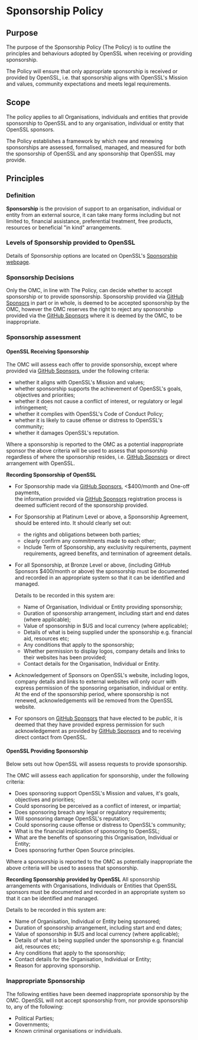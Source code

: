 # Sponsorship Policy

## Purpose

The purpose of the Sponsorship Policy (The Policy) is to outline the principles
 and behaviours adopted by OpenSSL when receiving or providing sponsorship.  

The Policy will ensure that only appropriate sponsorship is received or 
provided by OpenSSL, i.e. that sponsorship aligns with OpenSSL's Mission and values, 
community expectations and meets legal requirements.


## Scope

The policy applies to all Organisations, individuals and entities that provide 
sponsorship to OpenSSL and to any organisation, individual or entity that 
OpenSSL sponsors.

The Policy establishes a framework by which new and renewing sponsorships are 
assessed, formalised, managed, and measured for both the sponsorship of OpenSSL
 and any sponsorship that OpenSSL may provide.  


## Principles

### Definition

**Sponsorship** is the provision of support to an organisation, individual or 
entity from an external source, it can take many forms including but not 
limited to, financial assistance, preferential treatment, free products, 
resources or beneficial "in kind" arrangements.


### Levels of Sponsorship provided to OpenSSL
Details of Sponsorship options are located on OpenSSL's [Sponsorship webpage].


### Sponsorship Decisions

Only the OMC, in line with The Policy, can decide whether to accept sponsorship
 or to provide sponsorship.
Sponsorship provided via [GitHub Sponsors] in part or in whole, is deemed to be
 accepted sponsorship by the OMC, however the OMC reserves the right to reject 
any sponsorship provided via the [GitHub Sponsors] where it is deemed by the 
OMC, to be inappropriate.


### Sponsorship assessment

#### OpenSSL Receiving Sponsorship

The OMC will assess each offer to provide sponsorship, except where provided 
via [GitHub Sponsors], under the following criteria:
* whether it aligns with OpenSSL's Mission and values;
* whether sponsorship supports the achievement of OpenSSL's goals, objectives 
and priorities;
* whether it does not cause a conflict of interest, or regulatory or legal 
infringement;
* whether it complies with OpenSSL's Code of Conduct Policy;
* whether it is likely to cause offense or distress to OpenSSL's community;
* whether it damages OpenSSL's reputation.

Where a sponsorship is reported to the OMC as a potential inappropriate sponsor
 the above criteria will be used to assess that sponsorship regardless of where
 the sponsorship resides, i.e. [GitHub Sponsors] or direct arrangement with 
OpenSSL.


**Recording Sponsorship of OpenSSL**
* For Sponsorship made via [GitHub Sponsors], <$400/month and One-off payments,  
the information provided via [GitHub Sponsors] registration process is deemed 
sufficient record of the sponsorship provided.
* For Sponsorship at Platinum Level or above, a Sponsorship Agreement, should 
be entered into. It should clearly set out:
   * the rights and obligations between both parties;
   * clearly confirm any commitments made to each other;
   * Include Term of Sponsorship, any exclusivity requirements, payment 
requirements, agreed benefits, and termination of agreement details.
* For all Sponsorship, at Bronze Level or above, (including GitHub Sponsors 
$400/month or above) the sponsorship must be documented and recorded in an 
appropriate system so that it can be identified and managed.

   Details to be recorded in this system are:
     * Name of Organisation, Individual or Entity providing sponsorship;
     * Duration of sponsorship arrangement, including start and end dates (where applicable);
     * Value of sponsorship in $US and local currency (where applicable);
     * Details of what is being supplied under the sponsorship e.g. financial aid, 
resources etc;
     * Any conditions that apply to the sponsorship;
     * Whether permission to display logos, company details and links to their 
websites has been provided;
     * Contact details for the Organisation, Individual or Entity.

* Acknowledgement of Sponsors on OpenSSL's website, including logos, company 
details and links to external websites will only ocurr with express permission 
of the sponsoring organisation, individual or entity.  At the end of the 
sponsorship period, where sponsorship is not renewed, acknowledgements will be 
removed from the OpenSSL website.
* For sponsors on [GitHub Sponsors] that have elected to be _public_, it is 
deemed that they have provided express permission for such acknowledgement as 
provided by [GitHub Sponsors] and to receiving direct contact from OpenSSL.


#### OpenSSL Providing Sponsorship


Below sets out how OpenSSL will assess requests to provide sponsorship.

The OMC will assess each application for sponsorship, under the following 
criteria:
* Does sponsoring support OpenSSL's Mission and values, it's goals, objectives 
and priorities;
* Could sponsoring be perceived as a conflict of interest, or impartial;
* Does sponsoring breach any legal or regulatory requirements;
* Will sponsoring damage OpenSSL's reputation;
* Could sponsoring cause offense or distress to OpenSSL's community;
* What is the financial implication of sponsoring to OpenSSL;
* What are the benefits of sponsoring this Organisation, Individual or Entity;
* Does sponsoring further Open Source principles.

Where a sponsorship is reported to the OMC as potentially inappropriate the 
above criteria will be used to assess that sponsorship.

**Recording Sponsorship provided by OpenSSL**
All sponsorship arrangements with Organisations, Individuals or Entities that 
OpenSSL sponsors must be documented and recorded in an appropriate system so 
that it can be identified and managed.

Details to be recorded in this system are:
* Name of Organisation, Individual or Entity being sponsored;
* Duration of sponsorship arrangement, including start and end dates;
* Value of sponsorship in $US and local currency (where applicable);
* Details of what is being supplied under the sponsorship e.g. financial aid, 
resources etc;
* Any conditions that apply to the sponsorship;
* Contact details for the Organisation, Individual or Entity;
* Reason for approving sponsorship.



### Inappropriate Sponsorship

The following entities have been deemed inappropriate sponsorship by the OMC.
OpenSSL will not accept sponsorship from, nor provide sponsorship to, any of 
the following:
* Political Parties;
* Governments;
* Known criminal organisations or individuals.



[GitHub Sponsors]: https://github.com/sponsors/openssl
[Sponsorship webpage]: https://www.openssl.org/support/donations.html